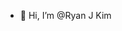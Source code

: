 - 👋 Hi, I’m @Ryan J Kim


<!---
Ryanjkim11/Ryanjkim11 is a ✨ special ✨ repository because its `README.md` (this file) appears on your GitHub profile.
You can click the Preview link to take a look at your changes.
--->
